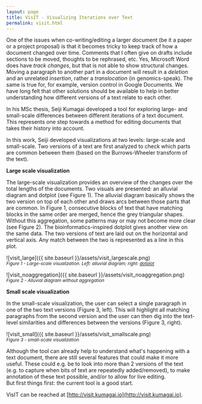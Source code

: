```yaml
---
layout: page
title: VisIT - Visualizing Iterations over Text
permalink: visit.html
---
```

One of the issues when co-writing/editing a larger document (be it a paper or a project proposal) is that it becomes tricky to keep track of how a document changed over time. Comments that I often give on drafts include sections to be moved, thoughts to be rephrased, etc. Yes, Microsoft Word does have _track changes_, but that is not able to show structural changes. Moving a paragraph to another part in a document will result in a _deletion_ and an unrelated _insertion_, rather a _translocation_ (in genomics-speak). The same is true for, for example, version control in Google Documents. We have long felt that other solutions should be available to help in better understanding how different versions of a text relate to each other.

In his MSc thesis, Seiji Kumagai developed a tool for exploring large- and small-scale differences between different iterations of a text document. This represents one step towards a method for editing documents that takes their history into account.

In this work, Seiji developed visualizations at two levels: large-scale and small-scale. Two versions of a text are first analyzed to check which parts are common between them (based on the Burrows-Wheeler transform of the text).

**Large scale visualization**

The large-scale visualization provides an overview of the changes over the total lengths of the documents. Two visuals are presented: an alluvial diagram and dotplot (see Figure 1). The alluvial diagram basically shows the two version on top of each other and draws arcs between those parts that are common. In Figure 1, consecutive blocks of text that have matching blocks in the same order are merged, hence the grey triangular shapes. Without this aggregation, some patterns may or may not become more clear (see Figure 2). The bioinformatics-inspired dotplot gives another view on the same data. The two versions of text are laid out on the horizontal and vertical axis. Any match between the two is represented as a line in this plot.

![visit_large]({{ site.baseurl }}/assets/visit_largescale.png)<br/>
<small><i>Figure 1 - Large-scale visualization. Left: alluvial diagram; right: [dotplot](https://en.wikipedia.org/wiki/Dot_plot_(bioinformatics))</i></small>

![visit_noaggregation]({{ site.baseurl }}/assets/visit_noaggregation.png)<br/>
<small><i>Figure 2 - Alluvial diagram without aggregation</i></small>

**Small scale visualization**

In the small-scale visualization, the user can select a single paragraph in one of the two text versions (Figure 3, left). This will highlight all matching paragraphs from the second version and the user can then dig into the text-level similarities and differences between the versions (Figure 3, right).

![visit_small]({{ site.baseurl }}/assets/visit_smallscale.png)<br/>
<small><i>Figure 3 - small-scale visualization</i></small>

Although the tool can already help to understand what's happening with a text document, there are still several features that could make it more useful. These could e.g. be to look into more than 2 versions of the text (e.g. to capture when bits of text are repeatedly added/removed), to make annotation of these text possible, and/or to allow for live editing.<br/>
But first things first: the current tool is a good start.

VisIT can be reached at [http://visit.kumagai.io](http://visit.kumagai.io).